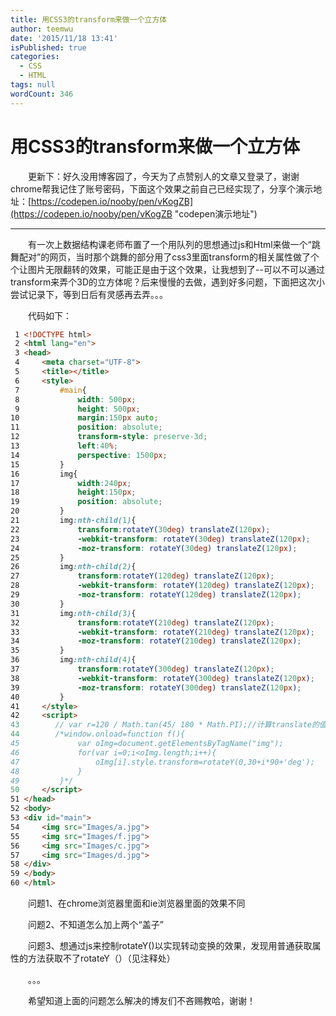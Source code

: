 ```yaml
---
title: 用CSS3的transform来做一个立方体
author: teemwu
date: '2015/11/18 13:41'
isPublished: true
categories:
  - CSS
  - HTML
tags: null
wordCount: 346
---
```


# 用CSS3的transform来做一个立方体

　　更新下：好久没用博客园了，今天为了点赞别人的文章又登录了，谢谢chrome帮我记住了账号密码，下面这个效果之前自己已经实现了，分享个演示地址：[https://codepen.io/nooby/pen/vKogZB](https://codepen.io/nooby/pen/vKogZB "codepen演示地址")

---

　　有一次上数据结构课老师布置了一个用队列的思想通过js和Html来做一个“跳舞配对”的网页，当时那个跳舞的部分用了css3里面transform的相关属性做了个个让图片无限翻转的效果，可能正是由于这个效果，让我想到了--可以不可以通过transform来弄个3D的立方体呢？后来慢慢的去做，遇到好多问题，下面把这次小尝试记录下，等到日后有灵感再去弄。。。

　　代码如下：

```html
 1 <!DOCTYPE html>
 2 <html lang="en">
 3 <head>
 4     <meta charset="UTF-8">
 5     <title></title>
 6     <style>
 7         #main{
 8             width: 500px;
 9             height: 500px;
10             margin:150px auto;
11             position: absolute;
12             transform-style: preserve-3d;
13             left:40%;
14             perspective: 1500px;
15         }
16         img{
17             width:240px;
18             height:150px;
19             position: absolute;
20         }
21         img:nth-child(1){
22             transform:rotateY(30deg) translateZ(120px);
23             -webkit-transform: rotateY(30deg) translateZ(120px);
24             -moz-transform: rotateY(30deg) translateZ(120px);
25         }
26         img:nth-child(2){
27             transform:rotateY(120deg) translateZ(120px);
28             -webkit-transform: rotateY(120deg) translateZ(120px);
29             -moz-transform: rotateY(120deg) translateZ(120px);
30         }
31         img:nth-child(3){
32             transform:rotateY(210deg) translateZ(120px);
33             -webkit-transform: rotateY(210deg) translateZ(120px);
34             -moz-transform: rotateY(210deg) translateZ(120px);
35         }
36         img:nth-child(4){
37             transform:rotateY(300deg) translateZ(120px);
38             -webkit-transform: rotateY(300deg) translateZ(120px);
39             -moz-transform: rotateY(300deg) translateZ(120px);
40         }
41     </style>
42     <script>
43        // var r=120 / Math.tan(45/ 180 * Math.PI);//计算translate的值
44        /*window.onload=function f(){
45             var oImg=document.getElementsByTagName("img");
46             for(var i=0;i<oImg.length;i++){
47                 oImg[i].style.transform=rotateY(0,30+i*90+'deg');
48             }
49         }*/
50     </script>
51 </head>
52 <body>
53 <div id="main">
54     <img src="Images/a.jpg">
55     <img src="Images/f.jpg">
56     <img src="Images/c.jpg">
57     <img src="Images/d.jpg">
58 </div>
59 </body>
60 </html>

```

　　问题1、在chrome浏览器里面和ie浏览器里面的效果不同

　　问题2、不知道怎么加上两个“盖子”

　　问题3、想通过js来控制rotateY()以实现转动变换的效果，发现用普通获取属性的方法获取不了rotateY（）（见注释处）

　　。。。

　　希望知道上面的问题怎么解决的博友们不吝赐教哈，谢谢！
